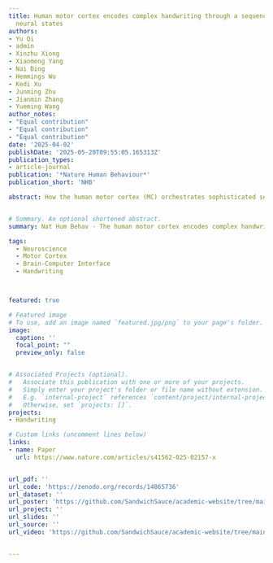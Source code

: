 ```yaml
---
title: Human motor cortex encodes complex handwriting through a sequence of stable
  neural states
authors:
- Yu Qi
- admin
- Xinzhu Xiong
- Xiaomeng Yang
- Nai Ding
- Hemmings Wu
- Kedi Xu
- Junming Zhu
- Jianmin Zhang
- Yueming Wang
author_notes:
- "Equal contribution"
- "Equal contribution"
- "Equal contribution"
date: '2025-04-02'
publishDate: '2025-05-20T09:55:05.165313Z'
publication_types:
- article-journal
publication: '*Nature Human Behaviour*'
publication_short: 'NHB'

abstract: How the human motor cortex (MC) orchestrates sophisticated sequences of fine movements such as handwriting remains a puzzle. Here we investigate this question through Utah array recordings from human MC during attempted handwriting of Chinese characters (n = 306, each consisting of 6.3 +/- 2.0 strokes). We find that MC activity evolves through a sequence of states corresponding to the writing of stroke fragments during complicated handwriting. The directional tuning curve of MC neurons remains stable within states, but its gain or preferred direction strongly varies across states. By building models that can automatically infer the neural states and implement state-dependent directional tuning, we can significantly better explain the firing pattern of individual neurons and reconstruct recognizable handwriting trajectories with 69\% improvement compared with baseline models. Our findings unveil that skilled and sophisticated movements are encoded through state-specific neural configurations.


# Summary. An optional shortened abstract.
summary: Nat Hum Behav · The human motor cortex encodes complex handwriting by transitioning through neural states, each with distinct directional tuning, enabling accurate reconstruction of written characters.

tags:
  - Neuroscience
  - Motor Cortex
  - Brain-Computer Interface
  - Handwriting



featured: true

# Featured image
# To use, add an image named `featured.jpg/png` to your page's folder. 
image:
  caption: ''
  focal_point: ""
  preview_only: false


# Associated Projects (optional).
#   Associate this publication with one or more of your projects.
#   Simply enter your project's folder or file name without extension.
#   E.g. `internal-project` references `content/project/internal-project/index.md`.
#   Otherwise, set `projects: []`.
projects:
- Handwriting

# Custom links (uncomment lines below)
links:
- name: Paper
  url: https://www.nature.com/articles/s41562-025-02157-x


url_pdf: ''
url_code: 'https://zenodo.org/records/14865736'
url_dataset: ''
url_poster: 'https://github.com/SandwichSauce/academic-website/tree/main/content/publication/2025-nhb-human/2025-nhb-human-poster.pdf'
url_project: ''
url_slides: ''
url_source: ''
url_video: 'https://github.com/SandwichSauce/academic-website/tree/main/content/publication/2025-nhb-human/2025-nhb-human-video.mp4'


---
```


<!-- This work is driven by the results in my [previous paper](/publication/conference-paper/) on LLMs.

{{% callout note %}}
Create your slides in Markdown - click the *Slides* button to check out the example.
{{% /callout %}}

Add the publication's **full text** or **supplementary notes** here. You can use rich formatting such as including [code, math, and images](https://docs.hugoblox.com/content/writing-markdown-latex/). -->



